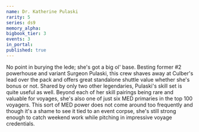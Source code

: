 ```yaml
---
name: Dr. Katherine Pulaski
rarity: 5
series: ds9
memory_alpha:
bigbook_tier: 3
events: 3
in_portal:
published: true
---
```


No point in burying the lede; she's got a big ol' base. Besting former #2 powerhouse and variant Surgeon Pulaski, this crew shaves away at Culber's lead over the pack and offers great standalone shuttle value whether she's bonus or not. Shared by only two other legendaries, Pulaski's skill set is quite useful as well. Beyond each of her skill pairings being rare and valuable for voyages, she's also one of just six MED primaries in the top 100 voyagers. This sort of MED power does not come around too frequently and though it's a shame to see it tied to an event corpse, she's still strong enough to catch weekend work while pitching in impressive voyage credentials.

